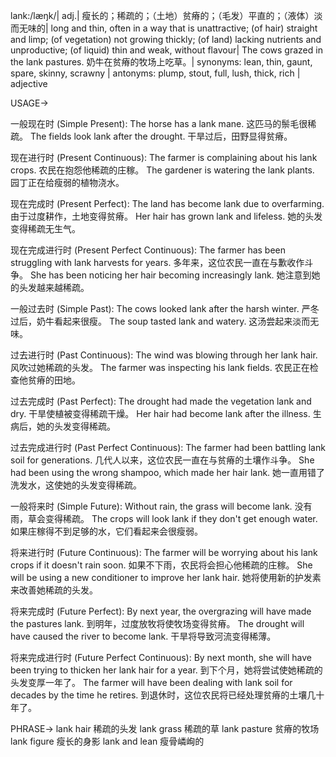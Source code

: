 lank:/læŋk/| adj.| 瘦长的；稀疏的；（土地）贫瘠的；（毛发）平直的；（液体）淡而无味的| long and thin, often in a way that is unattractive; (of hair) straight and limp; (of vegetation) not growing thickly; (of land) lacking nutrients and unproductive; (of liquid) thin and weak, without flavour|  The cows grazed in the lank pastures. 奶牛在贫瘠的牧场上吃草。| synonyms: lean, thin, gaunt, spare, skinny, scrawny | antonyms: plump, stout, full, lush, thick, rich | adjective


USAGE->

一般现在时 (Simple Present):
The horse has a lank mane. 这匹马的鬃毛很稀疏。
The fields look lank after the drought. 干旱过后，田野显得贫瘠。


现在进行时 (Present Continuous):
The farmer is complaining about his lank crops. 农民在抱怨他稀疏的庄稼。
The gardener is watering the lank plants. 园丁正在给瘦弱的植物浇水。


现在完成时 (Present Perfect):
The land has become lank due to overfarming. 由于过度耕作，土地变得贫瘠。
Her hair has grown lank and lifeless. 她的头发变得稀疏无生气。


现在完成进行时 (Present Perfect Continuous):
The farmer has been struggling with lank harvests for years. 多年来，这位农民一直在与歉收作斗争。
She has been noticing her hair becoming increasingly lank. 她注意到她的头发越来越稀疏。


一般过去时 (Simple Past):
The cows looked lank after the harsh winter. 严冬过后，奶牛看起来很瘦。
The soup tasted lank and watery. 这汤尝起来淡而无味。


过去进行时 (Past Continuous):
The wind was blowing through her lank hair. 风吹过她稀疏的头发。
The farmer was inspecting his lank fields. 农民正在检查他贫瘠的田地。


过去完成时 (Past Perfect):
The drought had made the vegetation lank and dry. 干旱使植被变得稀疏干燥。
Her hair had become lank after the illness. 生病后，她的头发变得稀疏。


过去完成进行时 (Past Perfect Continuous):
The farmer had been battling lank soil for generations. 几代人以来，这位农民一直在与贫瘠的土壤作斗争。
She had been using the wrong shampoo, which made her hair lank. 她一直用错了洗发水，这使她的头发变得稀疏。


一般将来时 (Simple Future):
Without rain, the grass will become lank. 没有雨，草会变得稀疏。
The crops will look lank if they don't get enough water. 如果庄稼得不到足够的水，它们看起来会很瘦弱。


将来进行时 (Future Continuous):
The farmer will be worrying about his lank crops if it doesn't rain soon. 如果不下雨，农民将会担心他稀疏的庄稼。
She will be using a new conditioner to improve her lank hair. 她将使用新的护发素来改善她稀疏的头发。


将来完成时 (Future Perfect):
By next year, the overgrazing will have made the pastures lank. 到明年，过度放牧将使牧场变得贫瘠。
The drought will have caused the river to become lank. 干旱将导致河流变得稀薄。


将来完成进行时 (Future Perfect Continuous):
By next month, she will have been trying to thicken her lank hair for a year. 到下个月，她将尝试使她稀疏的头发变厚一年了。
The farmer will have been dealing with lank soil for decades by the time he retires. 到退休时，这位农民将已经处理贫瘠的土壤几十年了。



PHRASE->
lank hair 稀疏的头发
lank grass 稀疏的草
lank pasture 贫瘠的牧场
lank figure 瘦长的身影
lank and lean 瘦骨嶙峋的
